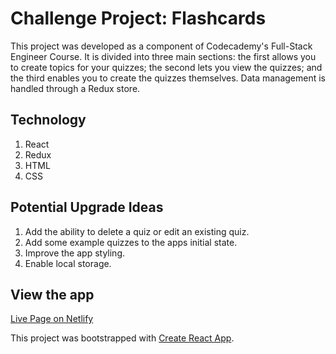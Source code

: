 # Challenge Project: Flashcards

This project was developed as a component of Codecademy's Full-Stack Engineer Course. It is divided into three main sections: the first allows you to create topics for your quizzes; the second lets you view the quizzes; and the third enables you to create the quizzes themselves. Data management is handled through a Redux store.

## Technology 

1. React
2. Redux 
3. HTML
4. CSS

## Potential Upgrade Ideas 

1. Add the ability to delete a quiz or edit an existing quiz.
2. Add some example quizzes to the apps initial state.
3. Improve the app styling.
4. Enable local storage.


## View the app

[Live Page on Netlify](https://michbrew-challenge-project-flashcards.netlify.app/)


This project was bootstrapped with [Create React App](https://github.com/facebook/create-react-app).
